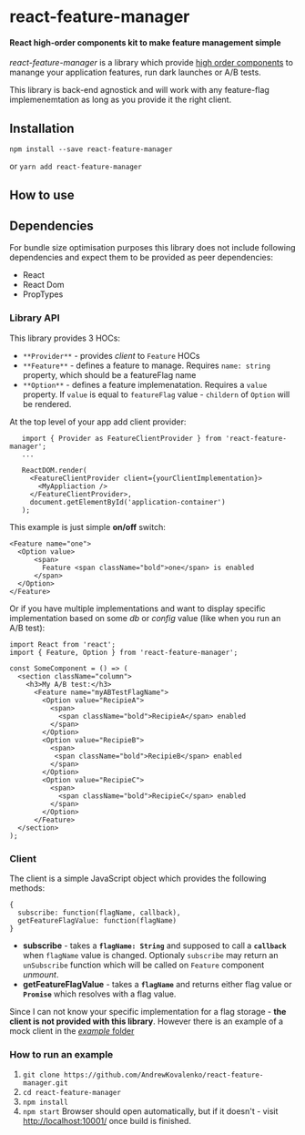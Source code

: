 # react-feature-manager
#### React high-order components kit to make feature management simple

*react-feature-manager* is a library which provide [high order components](https://reactjs.org/docs/higher-order-components.html) to
manange your application features, run dark launches or A/B tests.

This library is back-end agnostick and will work with any feature-flag implemenemtation as long as you provide it the right client.

## Installation

`npm install --save react-feature-manager`

or `yarn add react-feature-manager`

## How to use

## Dependencies
For bundle size optimisation purposes this library does not include following dependencies and
expect them to be provided as peer dependencies:
- React
- React Dom
- PropTypes

### Library API
This library provides 3 HOCs:
- `**Provider**` - provides *client* to `Feature` HOCs
- `**Feature**` - defines a feature to manage. Requires `name: string` property, which should be a featureFlag name
- `**Option**` - defines a feature implemenatation. Requires a `value` property. If `value` is equal to `featureFlag` value - `childern` of `Option` will be rendered.


At the top level of your app add client provider:
```
   import { Provider as FeatureClientProvider } from 'react-feature-manager';
   ...

   ReactDOM.render(
     <FeatureClientProvider client={yourClientImplementation}>
       <MyAppliaction />
     </FeatureClientProvider>,
     document.getElementById('application-container')
   );
```

This example is just simple **on/off** switch:

```
<Feature name="one">
  <Option value>
      <span>
        Feature <span className="bold">one</span> is enabled
      </span>
  </Option>
</Feature>
```

Or if you have multiple implementations and want to display specific implementation based
on some *db* or *config* value (like when you run an A/B test):

```
import React from 'react';
import { Feature, Option } from 'react-feature-manager';

const SomeComponent = () => (
  <section className="column">
    <h3>My A/B test:</h3>
      <Feature name="myABTestFlagName">
        <Option value="RecipieA">
          <span>
            <span className="bold">RecipieA</span> enabled
          </span>
        </Option>
        <Option value="RecipieB">
          <span>
           <span className="bold">RecipieB</span> enabled
          </span>
        </Option>
        <Option value="RecipieC">
          <span>
            <span className="bold">RecipieC</span> enabled
          </span>
        </Option>
      </Feature>
  </section>
);
```

### Client
The client is a simple JavaScript object which provides the following methods:

```
{
  subscribe: function(flagName, callback),
  getFeatureFlagValue: function(flagName)
}
```

- **subscribe** - takes a **`flagName: String`** and supposed to call a **`callback`** when `flagName` value is changed. Optionaly `subscribe` may return an
`unSubscribe` function which will be called on `Feature` component *unmount*.
- **getFeatureFlagValue** - takes a **`flagName`** and returns either flag value or **`Promise`** which resolves with a flag value.

Since I can not know your specific implementation for a flag storage - **the client is not provided with this library**.
However there is an example of a mock client in the [*example* folder](https://github.com/AndrewKovalenko/react-feature-manager/blob/master/example/js/client.js)

### How to run an example

1. `git clone https://github.com/AndrewKovalenko/react-feature-manager.git`
2. `cd react-feature-manager`
3. `npm install`
4. `npm start`
Browser should open automatically, but if it doesn't - visit [http://localhost:10001/](http://localhost:10001/) once build is finished.
